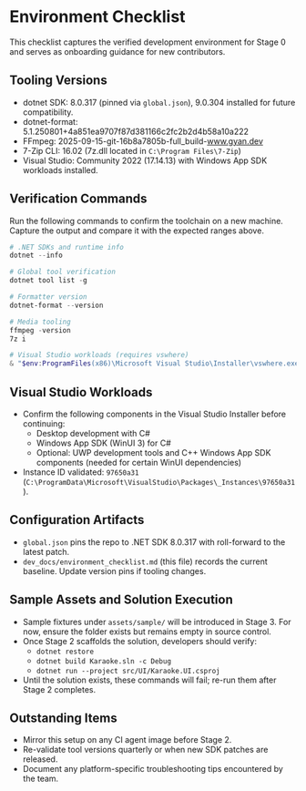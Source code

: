 # Environment Checklist

This checklist captures the verified development environment for Stage 0 and serves as onboarding guidance for new contributors.

## Tooling Versions
- dotnet SDK: 8.0.317 (pinned via `global.json`), 9.0.304 installed for future compatibility.
- dotnet-format: 5.1.250801+4a851ea9707f87d381166c2fc2b2d4b58a10a222
- FFmpeg: 2025-09-15-git-16b8a7805b-full_build-www.gyan.dev
- 7-Zip CLI: 16.02 (7z.dll located in `C:\Program Files\7-Zip`)
- Visual Studio: Community 2022 (17.14.13) with Windows App SDK workloads installed.

## Verification Commands
Run the following commands to confirm the toolchain on a new machine. Capture the output and compare it with the expected ranges above.

```powershell
# .NET SDKs and runtime info
dotnet --info

# Global tool verification
dotnet tool list -g

# Formatter version
dotnet-format --version

# Media tooling
ffmpeg -version
7z i

# Visual Studio workloads (requires vswhere)
& "$env:ProgramFiles(x86)\Microsoft Visual Studio\Installer\vswhere.exe" -products * -requires Microsoft.VisualStudio.ComponentGroup.WindowsAppSDK.Cs -property installationPath
```

## Visual Studio Workloads
- Confirm the following components in the Visual Studio Installer before continuing:
  - Desktop development with C#
  - Windows App SDK (WinUI 3) for C#
  - Optional: UWP development tools and C++ Windows App SDK components (needed for certain WinUI dependencies)
- Instance ID validated: `97650a31` (`C:\ProgramData\Microsoft\VisualStudio\Packages\_Instances\97650a31`).

## Configuration Artifacts
- `global.json` pins the repo to .NET SDK 8.0.317 with roll-forward to the latest patch.
- `dev_docs/environment_checklist.md` (this file) records the current baseline. Update version pins if tooling changes.

## Sample Assets and Solution Execution
- Sample fixtures under `assets/sample/` will be introduced in Stage 3. For now, ensure the folder exists but remains empty in source control.
- Once Stage 2 scaffolds the solution, developers should verify:
  - `dotnet restore`
  - `dotnet build Karaoke.sln -c Debug`
  - `dotnet run --project src/UI/Karaoke.UI.csproj`
- Until the solution exists, these commands will fail; re-run them after Stage 2 completes.

## Outstanding Items
- Mirror this setup on any CI agent image before Stage 2.
- Re-validate tool versions quarterly or when new SDK patches are released.
- Document any platform-specific troubleshooting tips encountered by the team.